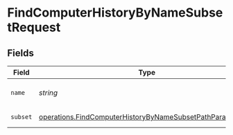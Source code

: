 # FindComputerHistoryByNameSubsetRequest


## Fields

| Field                                                                                                                                         | Type                                                                                                                                          | Required                                                                                                                                      | Description                                                                                                                                   |
| --------------------------------------------------------------------------------------------------------------------------------------------- | --------------------------------------------------------------------------------------------------------------------------------------------- | --------------------------------------------------------------------------------------------------------------------------------------------- | --------------------------------------------------------------------------------------------------------------------------------------------- |
| `name`                                                                                                                                        | *string*                                                                                                                                      | :heavy_check_mark:                                                                                                                            | Computer Name to filter by                                                                                                                    |
| `subset`                                                                                                                                      | [operations.FindComputerHistoryByNameSubsetPathParamSubset](../../../sdk/models/operations/findcomputerhistorybynamesubsetpathparamsubset.md) | :heavy_check_mark:                                                                                                                            | Subset to filter by                                                                                                                           |